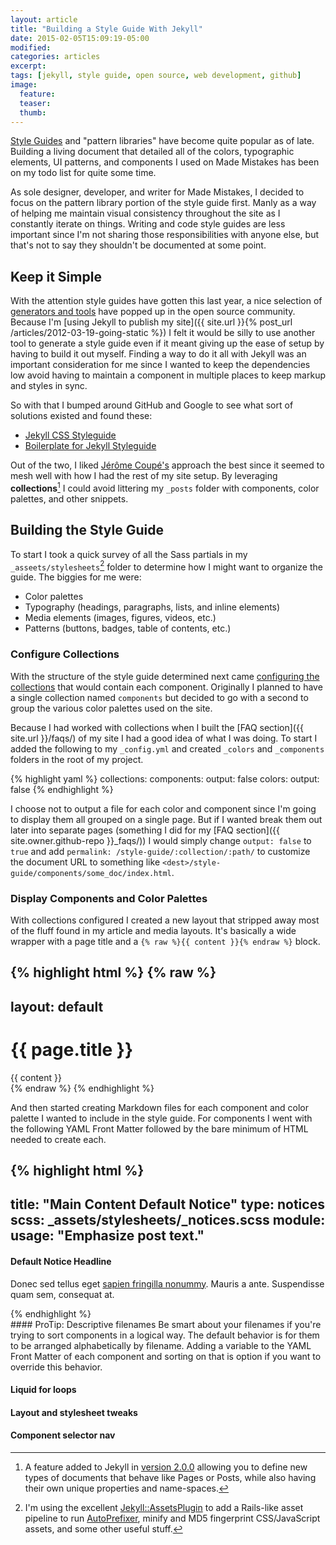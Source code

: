 ```yaml
---
layout: article
title: "Building a Style Guide With Jekyll"
date: 2015-02-05T15:09:19-05:00
modified:
categories: articles
excerpt:
tags: [jekyll, style guide, open source, web development, github]
image:
  feature:
  teaser:
  thumb:
---
```


[Style Guides](http://bradfrost.com/blog/post/style-guides/ "Brad Frost on style guides") and "pattern libraries" have become quite popular as of late. Building a living document that detailed all of the colors, typographic elements, UI patterns, and components I used on Made Mistakes has been on my todo list for quite some time.

As sole designer, developer, and writer for Made Mistakes, I decided to focus on the pattern library portion of the style guide first. Manly as a way of helping me maintain visual consistency throughout the site as I constantly iterate on things. Writing and code style guides are less important since I'm not sharing those responsibilities with anyone else, but that's not to say they shouldn't be documented at some point.

## Keep it Simple

With the attention style guides have gotten this last year, a nice selection of [generators and tools](http://styleguides.io/tools.html "style guide tools") have popped up in the open source community. Because I'm [using Jekyll to publish my site]({{ site.url }}{% post_url /articles/2012-03-19-going-static %}) I felt it would be silly to use another tool to generate a style guide even if it meant giving up the ease of setup by having to build it out myself. Finding a way to do it all with Jekyll was an important consideration for me since I wanted to keep the dependencies low avoid having to maintain a component in multiple places to keep markup and styles in sync.

So with that I bumped around GitHub and Google to see what sort of solutions existed and found these:

* [Jekyll CSS Styleguide](http://davidhund.nl/jekyll-styleguide/)
* [Boilerplate for Jekyll Styleguide](https://github.com/jeromecoupe/jekyllstyleguide)

Out of the two, I liked [Jérôme Coupé's](http://www.webstoemp.com/) approach the best since it seemed to mesh well with how I had the rest of my site setup. By leveraging **collections**[^collections] I could avoid littering my `_posts` folder with components, color palettes, and other snippets.

[^collections]: A feature added to Jekyll in [version 2.0.0](http://jekyllrb.com/docs/history/#v2-0-0) allowing you to define new types of documents that behave like Pages or Posts, while also having their own unique properties and name-spaces.

## Building the Style Guide

To start I took a quick survey of all the Sass partials in my `_asseets/stylesheets`[^jekyll-assets] folder to determine how I might want to organize the guide. The biggies for me were:

[^jekyll-assets]: I'm using the excellent [Jekyll::AssetsPlugin](https://github.com/ixti/jekyll-assets) to add a Rails-like asset pipeline to run [AutoPrefixer](https://github.com/postcss/autoprefixer), minify and MD5 fingerprint CSS/JavaScript assets, and some other useful stuff.

* Color palettes
* Typography (headings, paragraphs, lists, and inline elements)
* Media elements (images, figures, videos, etc.)
* Patterns (buttons, badges, table of contents, etc.)

### Configure Collections

With the structure of the style guide determined next came [configuring the collections](http://jekyllrb.com/docs/collections/) that would contain each component. Originally I planned to have a single collection named `components` but decided to go with a second to group the various color palettes used on the site.

Because I had worked with collections when I built the [FAQ section]({{ site.url }}/faqs/) of my site I had a good idea of what I was doing. To start I added the following to my `_config.yml` and created `_colors` and `_components` folders in the root of my project.

{% highlight yaml %}
collections:
  components:
    output: false
  colors:
    output: false
{% endhighlight %}

I choose not to output a file for each color and component since I'm going to display them all grouped on a single page. But if I wanted break them out later into separate pages (something I did for my [FAQ section]({{ site.owner.github-repo }}_faqs/)) I would simply change `output: false` to `true` and add `permalink: /style-guide/:collection/:path/` to customize the document URL to something like `<dest>/style-guide/components/some_doc/index.html`.

### Display Components and Color Palettes

With collections configured I created a new layout that stripped away most of the fluff found in my article and media layouts. It's basically a wide wrapper with a page title and a `{% raw %}{{ content }}{% endraw %}` block.

{% highlight html %}
{% raw %}
---
layout: default
---

<div id="main" class="wrap" role="main">
  <h1>{{ page.title }}</h1>
  {{ content }}
</div><!-- /#main -->
{% endraw %}
{% endhighlight %}

And then started creating Markdown files for each component and color palette I wanted to include in the style guide. For components I went with the following YAML Front Matter followed by the bare minimum of HTML needed to create each.

{% highlight html %}
---
title: "Main Content Default Notice"
type: notices
scss: _assets/stylesheets/_notices.scss
module:
usage: "Emphasize post text."
---

<div id="content" class="page-content">
  <div class="notice">
    <h4>Default Notice Headline</h4>
    <p>Donec sed tellus eget <a href="#">sapien fringilla nonummy</a>. Mauris a ante. Suspendisse quam sem, consequat at.</p>
  </div>
</div>
{% endhighlight %}

<div class="notice-info" markdown="1">
#### ProTip: Descriptive filenames
Be smart about your filenames if you're trying to sort components in a logical way. The default behavior is for them to be arranged alphabetically by filename. Adding a variable to the YAML Front Matter of each component and sorting on that is option if you want to override this behavior.
</div>

#### Liquid for loops

#### Layout and stylesheet tweaks

#### Component selector nav
